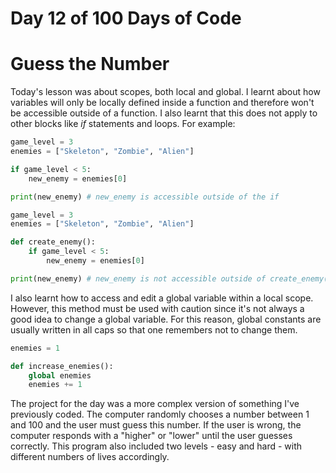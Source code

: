 # Day 12 of 100 Days of Code
# Guess the Number

Today's lesson was about scopes, both local and global. I learnt about how variables will only be locally defined inside a function and therefore won't be accessible outside of a function. I also learnt that this does not apply to other blocks like *if* statements and loops. For example:

```python
game_level = 3
enemies = ["Skeleton", "Zombie", "Alien"]

if game_level < 5:
    new_enemy = enemies[0]

print(new_enemy) # new_enemy is accessible outside of the if
```

```python
game_level = 3
enemies = ["Skeleton", "Zombie", "Alien"]

def create_enemy():
    if game_level < 5:
        new_enemy = enemies[0]

print(new_enemy) # new_enemy is not accessible outside of create_enemy()
```

I also learnt how to access and edit a global variable within a local scope. However, this method must be used with caution since it's not always a good idea to change a global variable. For this reason, global constants are usually written in all caps so that one remembers not to change them.

```python
enemies = 1

def increase_enemies():
    global enemies
    enemies += 1
```
The project for the day was a more complex version of something I've previously coded. The computer randomly chooses a number between 1 and 100 and the user must guess this number. If the user is wrong, the computer responds with a "higher" or "lower" until the user guesses correctly. This program also included two levels - easy and hard - with different numbers of lives accordingly.